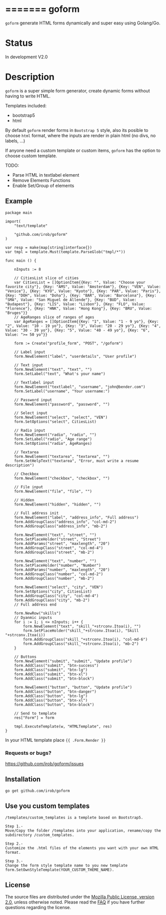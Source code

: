 =======
goform
=======

`goform` generate HTML forms dynamically and super easy using Golang/Go.

Status
=======

In development V2.0

Description
=======

`goform` is a super simple form generator, create dynamic forms without having to write HTML.

Templates included:
- bootstrap5
- html

By default `goform` render forms in `Bootstrap 5` style, also its posible to choose `html` format, where the inputs are render in plain html (no divs, no labels, ...)

If anyone need a custom template or custom items, `goform` has the option to choose custom template.

TODO:
- Parse HTML in textlabel element
- Remove Elements Functions
- Enable Set/Group of elements

## Example

	package main

	import(
        "text/template"

        "github.com/irob/goform"
	)

    var resp = make(map[string]interface{})
    var tmpl = template.Must(template.ParseGlob("tmpl/*"))

	func main () {

        nInputs := 8

        // CitiesList slice of cities
        var CitiesList = []OptionItem{{Key: "", Value: "Choose your favorite city"}, {Key: "AMS", Value: "Amsterdam"}, {Key: "VEN", Value: "Venice"}, {Key: "KYO", Value: "Kyoto"}, {Key: "PAR", Value: "Paris"}, {Key: "DOH", Value: "Doha"}, {Key: "BAR", Value: "Barcelona"}, {Key: "SMA", Value: "San Miguel de Allende"}, {Key: "BUD", Value: "Budapest"}, {Key: "LIS", Value: "Lisbon"}, {Key: "FLO", Value: "Florence"}, {Key: "HNK", Value: "Hong Kong"}, {Key: "BRU", Value: "Bruges"}}
        // AgeRanges slice of ranges of ages
        var AgeRanges = []OptionItem{{Key: "1", Value: "1 - 9 yo"}, {Key: "2", Value: "10 - 19 yo"}, {Key: "3", Value: "20 - 29 yo"}, {Key: "4", Value: "30 - 39 yo"}, {Key: "5", Value: "40 - 49 yo"}, {Key: "6", Value: ">= 50 yo"}}

        form := Create("profile_form", "POST", "/goform")

        // Label input
        form.NewElement("label", "userdetails", "User profile")

        // Text input
        form.NewElement("text", "text", "")
        form.SetLabel("text", "What's your name")

        // Textlabel input
        form.NewElement("textlabel", "username", "john@bender.com")
        form.SetLabel("username", "Your username:")

        // Password input
        form.NewElement("password", "password", "")

        // Select input
        form.NewElement("select", "select", "VEN")
        form.SetOptions("select", CitiesList)

        // Radio input
        form.NewElement("radio", "radio", "")
        form.SetLabel("radio", "Age range")
        form.SetOptions("radio", AgeRanges)

        // Textarea
        form.NewElement("textarea", "textarea", "")
        form.SetHelpText("textarea", "Error, must write a resume description")

        // Checkbox
        form.NewElement("checkbox", "checkbox", "")

        // File input
        form.NewElement("file", "file", "")

        // Hidden
        form.NewElement("hidden", "hidden", "")

        // Full address init
        form.NewElement("label", "address_info", "Full address")
        form.AddGroupClass("address_info", "col-md-2")
        form.AddGroupClass("address_info", "mb-2")

        form.NewElement("text", "street", "")
        form.SetPlaceHolder("street", "Street")
        form.AddParams("street", "maxlength", "20")
        form.AddGroupClass("street", "col-md-4")
        form.AddGroupClass("street", "mb-2")

        form.NewElement("text", "number", "")
        form.SetPlaceHolder("number", "Number")
        form.AddParams("number", "maxlength", "20")
        form.AddGroupClass("number", "col-md-2")
        form.AddGroupClass("number", "mb-2")

        form.NewElement("select", "city", "VEN")
        form.SetOptions("city", CitiesList)
        form.AddGroupClass("city", "col-md-4")
        form.AddGroupClass("city", "mb-2")
        // Full address end

        form.NewRow("skills")
        // Dyanmic inputs
        for i := 1; i <= nInputs; i++ {
            form.NewElement("text", "skill_"+strconv.Itoa(i), "")
            form.SetPlaceHolder("skill_"+strconv.Itoa(i), "Skill "+strconv.Itoa(i))
            form.AddGroupClass("skill_"+strconv.Itoa(i), "col-md-6")
            form.AddGroupClass("skill_"+strconv.Itoa(i), "mb-2")
        }

        // Buttons
        form.NewElement("submit", "submit", "Update profile")
        form.AddClass("submit", "btn-success")
        form.AddClass("submit", "btn-lg")
        form.AddClass("submit", "btn-xl")
        form.AddClass("submit", "btn-block")

        form.NewElement("button", "button", "Update profile")
        form.AddClass("button", "btn-danger")
        form.AddClass("button", "btn-lg")
        form.AddClass("button", "btn-xl")
        form.AddClass("button", "btn-block")

        // Send to template
        res["Form"] = form

        tmpl.ExecuteTemplate(w, "HTMLTemplate", res)
    }

In your HTML template place
`{{ .Form.Render }}`

### Requests or bugs?
<https://github.com/irob/goform/issues>

## Installation

	go get github.com/irob/goform

## Use you custom templates

	/templates/custom_templates is a templete based on Bootstrap5.

	Step 1.-
	Move/Copy the folder /templates into your application, rename/copy the subdirectory /custom_templates.

	Step 2.-
	Customize the .html files of the elements you want with your own HTML format.

	Step 3.-
	Change the form style template name to you new template form.SetOwnStyleTemplate(YOUR_CUSTOM_THEME_NAME).

## License

The source files are distributed under the
[Mozilla Public License, version 2.0](http://mozilla.org/MPL/2.0/),
unless otherwise noted.
Please read the [FAQ](http://www.mozilla.org/MPL/2.0/FAQ.html)
if you have further questions regarding the license.

